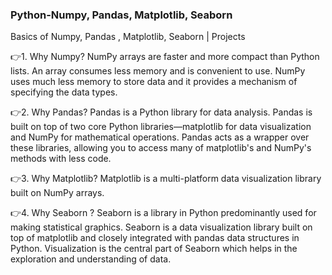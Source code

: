 ### Python-Numpy, Pandas, Matplotlib, Seaborn
Basics of Numpy, Pandas , Matplotlib, Seaborn | Projects

👉1. Why Numpy?
NumPy arrays are faster and more compact than Python lists. An array consumes less memory and is convenient to use. NumPy uses much less memory to store data and it provides a mechanism of specifying the data types.

👉2. Why Pandas?
Pandas is a Python library for data analysis. Pandas is built on top of two core Python libraries—matplotlib for data visualization and NumPy for mathematical operations. Pandas acts as a wrapper over these libraries, allowing you to access many of matplotlib's and NumPy's methods with less code.

👉3. Why Matplotlib?
Matplotlib is a multi-platform data visualization library built on NumPy arrays.

👉4. Why Seaborn ?
Seaborn is a library in Python predominantly used for making statistical graphics. Seaborn is a data visualization library built on top of matplotlib and closely integrated with pandas data structures in Python. Visualization is the central part of Seaborn which helps in the exploration and understanding of data.
